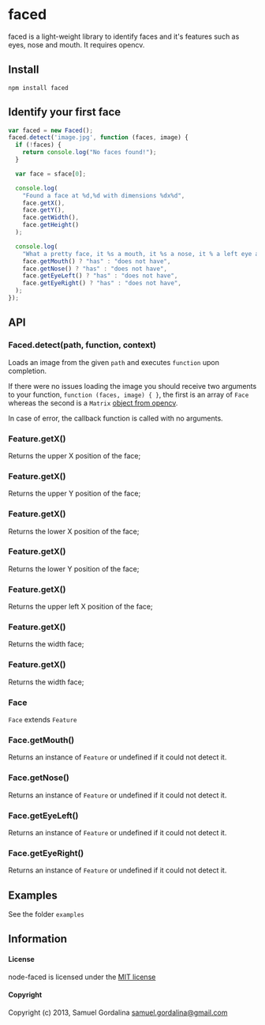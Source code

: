 # faced

faced is a light-weight library to identify faces and it's features such as eyes, nose and mouth. It requires opencv.

## Install
`npm install faced`

## Identify your first face

```javascript
var faced = new Faced();
faced.detect('image.jpg', function (faces, image) {
  if (!faces) {
    return console.log("No faces found!");
  }

  var face = sface[0];

  console.log(
    "Found a face at %d,%d with dimensions %dx%d",
    face.getX(),
    face.getY(),
    face.getWidth(),
    face.getHeight()
  );

  console.log(
    "What a pretty face, it %s a mouth, it %s a nose, it % a left eye and it %s a right eye!",
    face.getMouth() ? "has" : "does not have",
    face.getNose() ? "has" : "does not have",
    face.getEyeLeft() ? "has" : "does not have",
    face.getEyeRight() ? "has" : "does not have",
  );
});
```

## API

### Faced.detect(path, function, context)

Loads an image from the given `path` and executes `function` upon completion.

If there were no issues loading the image you should receive two arguments to your function, `function (faces, image) { }`, the first is an array of `Face` whereas the second is a `Matrix` [object from opencv](https://npmjs.org/package/opencv#readme).

In case of error, the callback function is called with no arguments.

### Feature.getX()
Returns the upper X position of the face;

### Feature.getX()
Returns the upper Y position of the face;

### Feature.getX()
Returns the lower X position of the face;

### Feature.getX()
Returns the lower Y position of the face;

### Feature.getX()
Returns the upper left X position of the face;

### Feature.getX()
Returns the width face;

### Feature.getX()
Returns the width face;

### Face
`Face` extends `Feature`

### Face.getMouth()
Returns an instance of `Feature` or undefined if it could not detect it.

### Face.getNose()
Returns an instance of `Feature` or undefined if it could not detect it.

### Face.getEyeLeft()
Returns an instance of `Feature` or undefined if it could not detect it.

### Face.getEyeRight()
Returns an instance of `Feature` or undefined if it could not detect it.

## Examples
See the folder `examples`

## Information

#### License

node-faced is licensed under the [MIT license](http://opensource.org/licenses/MIT)

#### Copyright

Copyright (c) 2013, Samuel Gordalina <samuel.gordalina@gmail.com>